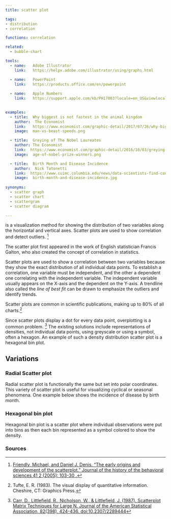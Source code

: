```yaml
---
title: scatter plot

tags:
- distribution
- correlation

functions: correlation

related:
  - bubble-chart

tools:
  - name:   Adobe Illustrator
    link:   https://helpx.adobe.com/illustrator/using/graphs.html

  - name:   PowerPoint
    link:   https://products.office.com/en/powerpoint
  
  - name:   Apple Numbers
    link:   https://support.apple.com/kb/PH17003?locale=en_US&viewlocale=en_US
    

examples:
  - title:  Why biggest is not fastest in the animal kingdom
    author:  The Economist
    link:   https://www.economist.com/graphic-detail/2017/07/26/why-biggest-isnt-fastest-in-the-animal-kingdom
    image:  man-vs-beast-speeds.png

  - title:  Greying of The Nobel Laureates
    author: The Economist
    link:  https://www.economist.com/graphic-detail/2016/10/03/greying-of-the-nobel-laureates
    image:  age-of-nobel-prize-winners.png

  - title:  Birth Month and Disease Incidence
    author:  Nick Tatonetti
    link:  https://www.cuimc.columbia.edu/news/data-scientists-find-connections-between-birth-month-and-health
    image:  birth-month-and-disease-incidence.jpg
    
synonyms:
  - scatter graph
  - scatter chart
  - scattergram
  - scatter diagram

---
```


is a visualization method for showing the distribution of two variables along the horizontal and vertical axes. Scatter plots are used to show correlation and detect outliers. [^friendly]

<!--more-->
The scatter plot first appeared in the work of English statistician Francis Galton, who also created the concept of correlation in statistics.

Scatter plots are used to show a correlation between two variables because they show the exact distribution of all individual data points. To establish a correlation, one variable must be independent, and the other a dependent one correlating with the independent variable. The independent variable usually appears on the X-axis and the dependent on the Y-axis.  A trendline also called the *line of best fit* can be drawn to emphasize the outliers and identify trends. 
 
Scatter plots are common in scientific publications, making up to 80% of all charts.[^tufte]
 
Since scatter plots display a dot for every data point, overplotting is a common problem. [^carr] The existing solutions include representations of densities, not individual data points, using greyscale or using a symbol, often a hexagon. An example of such a density distribution scatter plot is a hexagonal bin plot.

## Variations
### Radial Scatter plot

Radial scatter plot is functionally the same but set into polar coordinates. This variety of scatter plot is useful for visualizing cyclical or seasonal phenomena. One example below shows the incidence of disease by birth month.

### Hexagonal bin plot
 
Hexagonal bin plot is a scatter plot where individual observations were put into bins as then each bin represented as a symbol colored to show the density.

### Sources
[^friendly]: [Friendly, Michael, and Daniel J. Denis. “The early origins and development of the scatterplot.” Journal of the history of the behavioral sciences 41 2 (2005): 103-30 .](http://datavis.ca/papers/friendly-scat.pdf)
[^tufte]: Tufte, E. R. (1983). The visual display of quantitative information. Cheshire, CT: Graphics Press.
[^carr]: [Carr, D., Littlefield, R., Nicholson, W., & Littlefield, J. (1987). Scatterplot Matrix Techniques for Large N. Journal of the American Statistical Association, 82(398), 424-436. doi:10.2307/2289444](https://www.jstor.org/stable/2289444)

